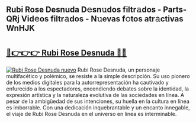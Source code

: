 ## Rubi Rose Desnuda D𝚎sn𝚞dos filtr𝚊dos - Parts-QRj Vid𝚎os filtr𝚊dos - N𝚞evas f𝚘tos atr𝚊ctivas WnHJK

# <h2><a href="http://mbdhb2z.tromn.icu/?c=Rubi+Rose+Desnuda">🔗👉👉👉 Rubi Rose Desnuda 🔗🔗</a></h2>

[![Rubi Rose Desnuda nuevo](https://i.imgur.com/pEAQMta.gif)](http://mbdhb2z.tromn.icu/?c=Rubi+Rose+Desnuda)
Rubi Rose Desnuda, un personaje multifacético y polémico, se resiste a la simple descripción. Su uso pionero de los medios digitales para la autorrepresentación ha cautivado y enfurecido a los espectadores, encendiendo debates sobre la identidad, la expresión artística y la naturaleza evolutiva de las sociedades en línea. A pesar de la ambigüedad de sus intenciones, su huella en la cultura en línea es imborrable. Con una dedicación inquebrantable y un encanto innegable, el viaje de Rubi Rose Desnuda en el universo en línea es interminable.
